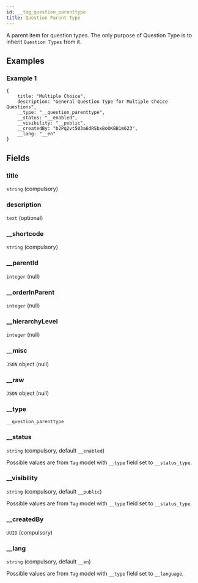 ```yaml
---
id: __tag_question_parenttype
title: Question Parent Type
---
```


A parent item for question types. The only purpose of Question Type is to inherit `Question Types` from it.

## Examples

### Example 1

```
{
    title: "Multiple Choice",
    description: "General Question Type for Multiple Choice Questions",
    __type: "__question_parenttype",
    __status: "__enabled",
    __visibility: "__public",
    __createdBy: "b2Pq2vt503a6dRSbxBoOKBB1m623",
    __lang: "__en"
}
```

## Fields

### title

`string` (compulsory)

### description

`text` (optional)

### \_\_shortcode

`string` (compulsory)

### \_\_parentId

`integer` (null)

### \_\_orderInParent

`integer` (null)

### \_\_hierarchyLevel

`integer` (null)

### \_\_misc

`JSON` object (null)

### \_\_raw

`JSON` object (null)

### \_\_type

`__question_parenttype`

### \_\_status

`string` (compulsory, default `__enabled`)

Possible values are from `Tag` model with `__type` field set to `__status_type`.

### \_\_visibility

`string` (compulsory, default `__public`)

Possible values are from `Tag` model with `__type` field set to `__status_type`.

### \_\_createdBy

`UUID` (compulsory)

### \_\_lang

`string` (compulsory, default `__en`)

Possible values are from `Tag` model with `__type` field set to `__language`.
